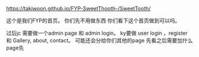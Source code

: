 https://takiwoon.github.io/FYP-SweetThooth-/SweetTooth/

这个是我们FYP的首页。
你们先不用做东西 你们看下这个首页做到可以吗。

过后jc 需要做一个admin page 和 admin login。 ky要做 user login ，register 和 Gallery, about, contact。
可能还会分给你们其他的page 先看之后需要加什么page先
